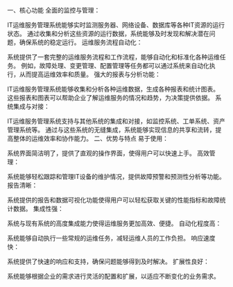 一、核心功能
‌全面的监控与管理‌：

IT运维服务管理系统能够实时监测服务器、网络设备、数据库等各种IT资源的运行状态。
通过收集和分析这些资源的运行数据，系统能够及时发现和解决潜在问题，确保系统的稳定运行。
‌运维服务流程自动化‌：

系统提供了一套完整的运维服务流程和工作流程，能够自动化和标准化各种运维任务。
例如，故障处理、变更管理、配置管理等任务都可以通过系统来自动化执行，从而提高运维效率和质量。
‌强大的报表与分析功能‌：

IT运维服务管理系统能够收集和分析各种运维数据，生成各种报表和统计图表。
这些报表和图表可以帮助企业了解运维服务的情况和趋势，为决策提供依据。
‌系统集成与对接‌：

IT运维服务管理系统支持与其他系统的集成和对接，如监控系统、工单系统、资产管理系统等。
通过与这些系统的无缝集成，系统能够实现信息的共享和流转，提高整体的运维效率和协作能力。
二、优势与特点
‌易于使用‌：

系统界面简洁明了，提供了直观的操作界面，使得用户可以快速上手。
‌高效管理‌：

系统能够轻松跟踪和管理IT设备的维护情况，提供故障预警和预测性分析等功能。
‌报告清晰‌：

系统提供的报告和数据可视化功能使得用户可以轻松获取关键的性能指标和故障统计数据。
‌集成性强‌：

系统与现有系统的高度集成能力使得运维服务更加高效、便捷。
‌自动化程度高‌：

系统能够自动执行一些常规的运维任务，减轻运维人员的工作负担。
‌响应速度快‌：

系统提供了快速的响应和支持，确保问题能够得到及时解决。
‌扩展性良好‌：

系统能够根据企业的需求进行灵活的配置和扩展，以适应不断变化的业务需求。
